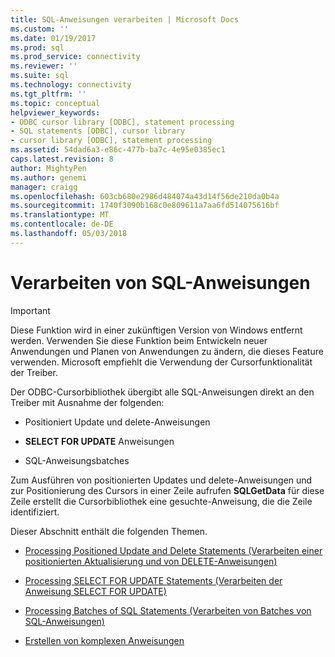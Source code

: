 ```yaml
---
title: SQL-Anweisungen verarbeiten | Microsoft Docs
ms.custom: ''
ms.date: 01/19/2017
ms.prod: sql
ms.prod_service: connectivity
ms.reviewer: ''
ms.suite: sql
ms.technology: connectivity
ms.tgt_pltfrm: ''
ms.topic: conceptual
helpviewer_keywords:
- ODBC cursor library [ODBC], statement processing
- SQL statements [ODBC], cursor library
- cursor library [ODBC], statement processing
ms.assetid: 54dad6a3-e86c-477b-ba7c-4e95e0385ec1
caps.latest.revision: 8
author: MightyPen
ms.author: genemi
manager: craigg
ms.openlocfilehash: 603cb680e2986d484074a43d14f56de210da0b4a
ms.sourcegitcommit: 1740f3090b168c0e809611a7aa6fd514075616bf
ms.translationtype: MT
ms.contentlocale: de-DE
ms.lasthandoff: 05/03/2018
---
```

# <a name="processing-sql-statements"></a>Verarbeiten von SQL-Anweisungen
> [!IMPORTANT]  
>  Diese Funktion wird in einer zukünftigen Version von Windows entfernt werden. Verwenden Sie diese Funktion beim Entwickeln neuer Anwendungen und Planen von Anwendungen zu ändern, die dieses Feature verwenden. Microsoft empfiehlt die Verwendung der Cursorfunktionalität der Treiber.  
  
 Der ODBC-Cursorbibliothek übergibt alle SQL-Anweisungen direkt an den Treiber mit Ausnahme der folgenden:  
  
-   Positioniert Update und delete-Anweisungen  
  
-   **SELECT FOR UPDATE** Anweisungen  
  
-   SQL-Anweisungsbatches  
  
 Zum Ausführen von positionierten Updates und delete-Anweisungen und zur Positionierung des Cursors in einer Zeile aufrufen **SQLGetData** für diese Zeile erstellt die Cursorbibliothek eine gesuchte-Anweisung, die die Zeile identifiziert.  
  
 Dieser Abschnitt enthält die folgenden Themen.  
  
-   [Processing Positioned Update and Delete Statements (Verarbeiten einer positionierten Aktualisierung und von DELETE-Anweisungen)](../../../odbc/reference/appendixes/processing-positioned-update-and-delete-statements.md)  
  
-   [Processing SELECT FOR UPDATE Statements (Verarbeiten der Anweisung SELECT FOR UPDATE)](../../../odbc/reference/appendixes/processing-select-for-update-statements.md)  
  
-   [Processing Batches of SQL Statements (Verarbeiten von Batches von SQL-Anweisungen)](../../../odbc/reference/appendixes/processing-batches-of-sql-statements.md)  
  
-   [Erstellen von komplexen Anweisungen](../../../odbc/reference/appendixes/constructing-searched-statements.md)
